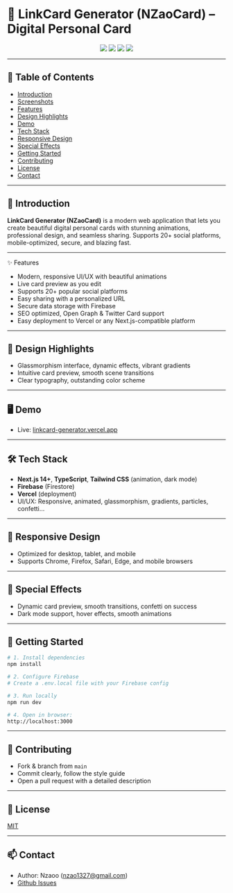 # 🌟 LinkCard Generator (NZaoCard) – Digital Personal Card

<p align="center">
  <img src="https://img.shields.io/github/stars/nzaoo/linkcard_generator?style=for-the-badge" />
  <img src="https://img.shields.io/github/issues/nzaoo/linkcard_generator?style=for-the-badge" />
  <img src="https://img.shields.io/github/license/nzaoo/linkcard_generator?style=for-the-badge" />
  <img src="https://img.shields.io/github/last-commit/nzaoo/linkcard_generator?style=for-the-badge" />
</p>

---

## 📑 Table of Contents

- [Introduction](#introduction)
- [Screenshots](#screenshots)
- [Features](#features)
- [Design Highlights](#design-highlights)
- [Demo](#demo)
- [Tech Stack](#tech-stack)
- [Responsive Design](#responsive-design)
- [Special Effects](#special-effects)
- [Getting Started](#getting-started)
- [Contributing](#contributing)
- [License](#license)
- [Contact](#contact)

---

## 🚀 Introduction

**LinkCard Generator (NZaoCard)** is a modern web application that lets you create beautiful digital personal cards with stunning animations, professional design, and seamless sharing. Supports 20+ social platforms, mobile-optimized, secure, and blazing fast.

---
✨ Features

- Modern, responsive UI/UX with beautiful animations
- Live card preview as you edit
- Supports 20+ popular social platforms
- Easy sharing with a personalized URL
- Secure data storage with Firebase
- SEO optimized, Open Graph & Twitter Card support
- Easy deployment to Vercel or any Next.js-compatible platform

---

## 🎨 Design Highlights

- Glassmorphism interface, dynamic effects, vibrant gradients
- Intuitive card preview, smooth scene transitions
- Clear typography, outstanding color scheme

---

## 🖥️ Demo

- Live: [linkcard-generator.vercel.app]([https://linkcard-generator.vercel.app](https://linkcard-psi.vercel.app/))

---

## 🛠️ Tech Stack

- **Next.js 14+**, **TypeScript**, **Tailwind CSS** (animation, dark mode)
- **Firebase** (Firestore)
- **Vercel** (deployment)
- UI/UX: Responsive, animated, glassmorphism, gradients, particles, confetti...

---

## 📱 Responsive Design

- Optimized for desktop, tablet, and mobile
- Supports Chrome, Firefox, Safari, Edge, and mobile browsers

---

## 🌌 Special Effects

- Dynamic card preview, smooth transitions, confetti on success
- Dark mode support, hover effects, smooth animations

---

## 📝 Getting Started

```bash
# 1. Install dependencies
npm install

# 2. Configure Firebase
# Create a .env.local file with your Firebase config

# 3. Run locally
npm run dev

# 4. Open in browser:
http://localhost:3000
```

---

## 🤝 Contributing

- Fork & branch from `main`
- Commit clearly, follow the style guide
- Open a pull request with a detailed description

---

## 📄 License

[MIT](LICENSE)

---

## 📫 Contact

- Author: Nzaoo (nzao1327@gmail.com)
- [Github Issues](https://github.com/nzaoo/linkcard_generator/issues)
